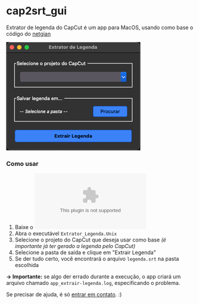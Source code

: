# cap2srt_gui
Extrator de legenda do CapCut é um app para MacOS, usando como base o código do [netgian](https://github.com/netgian/capcut2srt.git)

![Interface Extrator de Legenda](ExtratorLegenda_Preview.png)

### Como usar
1. Baixe o ![arquivo .zip](App_Extrator_Legenda.zip)
2. Abra o executável `Extrator_Legenda.Unix`
3. Selecione o projeto do CapCut que deseja usar como base _(é importante já ter gerado a legenda pelo CapCut)_
4. Selecione a pasta de saída e clique em "Extrair Legenda"
5. Se der tudo certo, você encontrará o arquivo `legenda.srt` na pasta escolhida


**→ Importante:** se algo der errado durante a execução, o app criará um arquivo chamado `app_extrair-legenda.log`, especificando o problema. 

Se precisar de ajuda, é só [entrar em contato](mailto:jeloytza@gmail.com). :)
